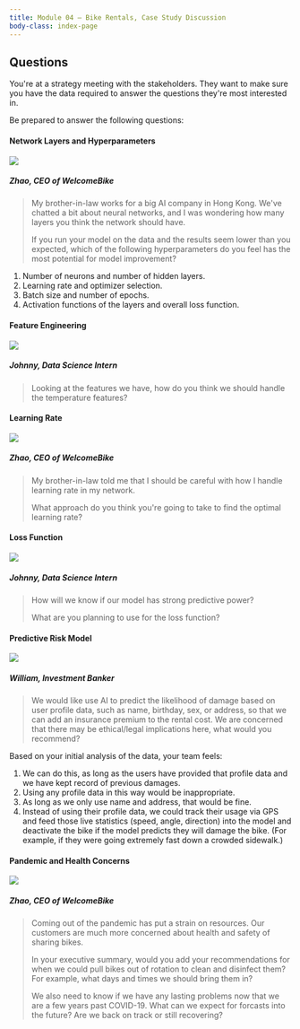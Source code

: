 ```yaml
---
title: Module 04 — Bike Rentals, Case Study Discussion
body-class: index-page
---
```


<style type="text/css">
    article ol { list-style-type: upper-alpha; }
    article ol li { list-style-type: upper-alpha; }
</style>

## Questions
You're at a strategy meeting with the stakeholders. They want to make sure you have the data required to answer the questions they're most interested in.

Be prepared to answer the following questions:

#### Network Layers and Hyperparameters

<div class="dialogue">
	<img src="{{URLROOT}}/shared/img/zhao.jpg">
	<h5>Zhao, CEO of WelcomeBike</h5>
	<blockquote><p>My brother-in-law works for a big AI company in Hong Kong. We've chatted a bit about neural networks, and I was wondering how many layers you think the network should have.</p>
	<p>If you run your model on the data and the results seem lower than you expected, which of the following hyperparameters do you feel has the most potential for model improvement?
	</p></blockquote>
</div>

1. Number of neurons and number of hidden layers.
2. Learning rate and optimizer selection.
3. Batch size and number of epochs.
4. Activation functions of the layers and overall loss function.


#### Feature Engineering

<div class="dialogue">
	<img src="{{URLROOT}}/shared/img/johnny.jpg">
	<h5>Johnny, Data Science Intern</h5>
	<blockquote><p>Looking at the features we have, how do you think we should handle the temperature features?</p></blockquote>
</div>

#### Learning Rate

<div class="dialogue">
	<img src="{{URLROOT}}/shared/img/zhao.jpg">
	<h5>Zhao, CEO of WelcomeBike</h5>
	<blockquote><p>My brother-in-law told me that I should be careful with how I handle learning rate in my network.</p><p>What approach do you think you're going to take to find the optimal learning rate?</p></blockquote>
</div>

#### Loss Function

<div class="dialogue">
	<img src="{{URLROOT}}/shared/img/johnny.jpg">
	<h5>Johnny, Data Science Intern</h5>
	<blockquote><p>How will we know if our model has strong predictive power?</p><p>What are you planning to use for the loss function?</p></blockquote>
</div>

#### Predictive Risk Model

<div class="dialogue">
	<img src="{{URLROOT}}/shared/img/william.jpg">
	<h5>William, Investment Banker</h5>
	<blockquote><p>We would like use AI to predict the likelihood of damage based on user profile data, such as name, birthday, sex, or address, so that we can add an insurance premium to the rental cost. We are concerned that there may be ethical/legal implications here, what would you recommend?</p></blockquote>
</div>


Based on your initial analysis of the data, your team feels:

1. We can do this, as long as the users have provided that profile data and we have kept record of previous damages.
2. Using any profile data in this way would be inappropriate.
3. As long as we only use name and address, that would be fine.
4. Instead of using their profile data, we could track their usage via GPS and feed those live statistics (speed, angle, direction) into the model and deactivate the bike if the model predicts they will damage the bike. (For example, if they were going extremely fast down a crowded sidewalk.)

#### Pandemic and Health Concerns

<div class="dialogue">
	<img src="{{URLROOT}}/shared/img/zhao.jpg">
	<h5>Zhao, CEO of WelcomeBike</h5>
	<blockquote><p>Coming out of the pandemic has put a strain on resources. Our customers are much more concerned about health and safety of sharing bikes.</p><p>In your executive summary, would you add your recommendations for when we could pull bikes out of rotation to clean and disinfect them? For example, what days and times we should bring them in?</p><p>We also need to know if we have any lasting problems now that we are a few years past COVID-19. What can we expect for forcasts into the future? Are we back on track or still recovering?</p></blockquote>
</div>


[^1]: [CEO photo by Sung Wang on Unsplash](https://unsplash.com/photos/g4DgCF90EM4)

[^2]: [Investment Banker photo by steffen Wienberg on Unsplash](https://unsplash.com/photos/ml-pxK0Ovmw)

[^3]: [Data Science Intern photo by Fábio Lucas on Unsplash](https://unsplash.com/photos/iczrMDNuvzkml-pxK0Ovmw)
